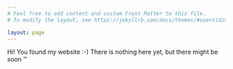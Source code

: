 ```yaml
---
# Feel free to add content and custom Front Matter to this file.
# To modify the layout, see https://jekyllrb.com/docs/themes/#overriding-theme-defaults

layout: page
---
```

Hi! You found my website :-) There is nothing here yet, but there might be soon &#8482;
